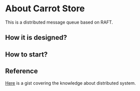 # About Carrot Store
This is a distributed message queue based on RAFT.

## How it is designed? ##

## How to start? ##

## Reference ##
[Here](https://gist.github.com/IAMRogerXi/de4fb1b1cbff736ba2521f75a18ee94f) is a gist covering the knowledge about distributed system.

